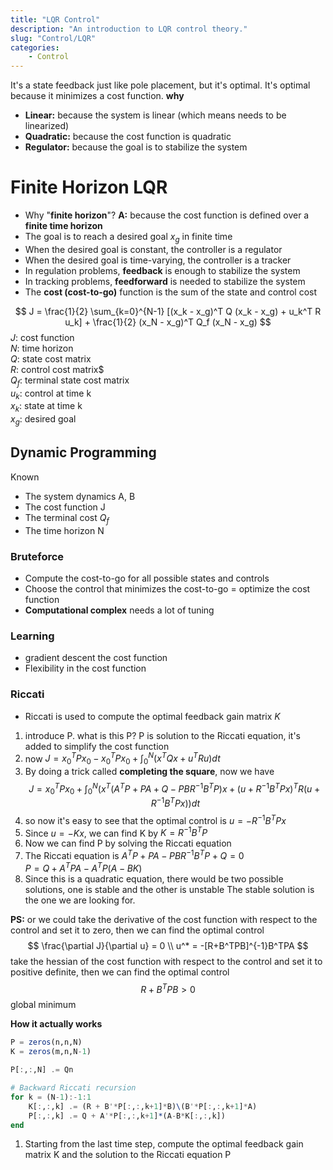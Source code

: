```yaml
---
title: "LQR Control"
description: "An introduction to LQR control theory."
slug: "Control/LQR"
categories:
    - Control
---
```


It's a state feedback just like pole placement, but it's optimal. It's optimal because it minimizes a cost function. 
**why**
- **Linear:** because the system is linear (which means needs to be linearized)
- **Quadratic:** because the cost function is quadratic
- **Regulator:** because the goal is to stabilize the system

# Finite Horizon LQR
- Why "**finite horizon**"? **A:** because the cost function is defined over a **finite time horizon**
- The goal is to reach a desired goal $x_g$ in finite time
- When the desired goal is constant, the controller is a regulator
- When the desired goal is time-varying, the controller is a tracker
- In regulation problems, **feedback** is enough to stabilize the system
- In tracking problems, **feedforward** is needed to stabilize the system
- The **cost (cost-to-go)** function is the sum of the state and control cost

$$
J = \frac{1}{2} \sum_{k=0}^{N-1} [(x_k - x_g)^T Q (x_k - x_g) + u_k^T R u_k] + \frac{1}{2} (x_N - x_g)^T Q_f (x_N - x_g)
$$
$J$: cost function  
$N$: time horizon   
$Q$: state cost matrix  
$R$: control cost matrix$  
$Q_f$: terminal state cost matrix   
$u_k$: control at time k  
$x_k$: state at time k  
$x_g$: desired goal     



## Dynamic Programming
Known
- The system dynamics A, B
- The cost function J
- The terminal cost $Q_f$
- The time horizon N

### Bruteforce
- Compute the cost-to-go for all possible states and controls
- Choose the control that minimizes the cost-to-go = optimize the cost function
- **Computational complex** needs a lot of tuning
### Learning
- gradient descent the cost function
- Flexibility in the cost function


### Riccati
- Riccati is used to compute the optimal feedback gain matrix $K$
1. introduce P. what is this P? P is solution to the Riccati equation, it's added to simplify the cost function 
2. now $J = x_0^T P x_0 - x_0^T P x_0 + \int_0^N (x^T Q x + u^T R u) dt$
3. By doing a trick called **completing the square**, now we have 
  $$
    J = x_0^T P x_0 + \int_0^N (x^T(A^T P + PA + Q - PBR^{-1}B^T P)x + (u+R^{-1}B^T P x)^T R (u+R^{-1}B^T P x)) dt
    $$
4. so now it's easy to see that the optimal control is $u = -R^{-1}B^T P x$
5. Since $u = -Kx$, we can find K by $K = R^{-1}B^T P$
6. Now we can find P by solving the Riccati equation
7. The Riccati equation is $A^T P + PA - PBR^{-1}B^T P + Q = 0$  
   $P = Q + A^T P A - A^T P (A-BK)$
8. Since this is a quadratic equation, there would be two possible solutions, one is stable and the other is unstable
   The stable solution is the one we are looking for.

**PS:** or we could take the derivative of the cost function with respect to the control and set it to zero, then we can find the optimal control
$$
\frac{\partial J}{\partial u} = 0  \\
u^* = -[R+B^TPB]^{-1}B^TPA
$$
take the hessian of the cost function with respect to the control and set it to positive definite, then we can find the optimal control
$$
R + B^TPB > 0
$$
global minimum

**How it actually works**
```julia
P = zeros(n,n,N)
K = zeros(m,n,N-1)

P[:,:,N] .= Qn

# Backward Riccati recursion
for k = (N-1):-1:1
    K[:,:,k] .= (R + B'*P[:,:,k+1]*B)\(B'*P[:,:,k+1]*A)
    P[:,:,k] .= Q + A'*P[:,:,k+1]*(A-B*K[:,:,k])
end
```
1. Starting from the last time step, compute the optimal feedback gain matrix K and the solution to the Riccati equation P
